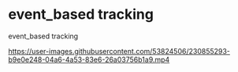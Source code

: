 # event_based tracking
event_based tracking


https://user-images.githubusercontent.com/53824506/230855293-b9e0e248-04a6-4a53-83e6-26a03756b1a9.mp4

